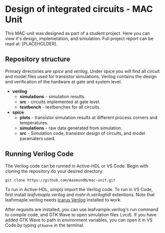 # Design of integrated circuits - MAC Unit
This MAC-unit was designed as part of a student project. Here you can view it's design, implemetation, and simulation. Full project report can be read at: [PLACEHOLDER]. 

## Repository structure
Primary directories are *spice* and *verilog*. Under spice you will find all circuit and model files used for transistor simulations. Verilog contains the design and verification of the hardware at gate and system level.

- **verilog**
    - **simulations** - simulation results.
    - **src** - circuits implemented at gate level.
    - **testbench** - testbenches for all circuits.
- **spice**
    - **plots** - transistor simulation results at different process corners and temperatures.
    - **simulations** - raw data generated from simulation.
    - **src** - Simulation code, transistor design of circuits, and model paramaters used.

 ## Running Verilog Code
 The Verilog code can be runned in Active-HDL or VS Code. Begin with cloning the repository do your desired directory:
 ```
git clone https://github.com/AasmundN/mac-unit.git
```
To run in Active-HDL, simply import the Verilog code. To run in VS Code, first install *leafvmaple.verilog* and *mshr-h.veriloghdl* extentions. Note that leafvmaple.verilog needs [Icarus Verilog](https://iverilog.fandom.com/wiki/Installation_Guide) installed to work.

After requisits are installed, you can use leafvample.verilog's run command to compile code, and GTK Wave to open simulation files (.vcd). If you have added GTK Wave to path in environment variables, you can open it in VS Code by typing `gtkwave` in the terminal.
